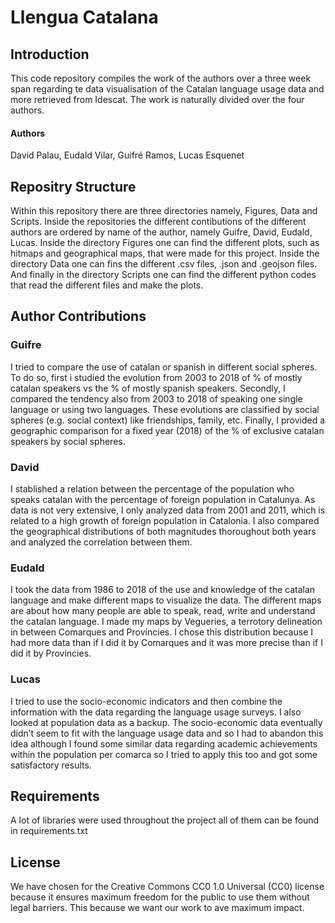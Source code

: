 # Llengua Catalana

## Introduction

This code repository compiles the work of the authors over a three week span regarding te data visualisation of the Catalan language usage data and more retrieved from Idescat. The work is naturally divided over the four authors.

#### Authors

David Palau, Eudald Vilar, Guifré Ramos, Lucas Esquenet

## Repositry Structure 

Within this repository there are three directories namely, Figures, Data and Scripts. Inside the repositories the different contibutions of the different authors are ordered by name of the author, namely Guifre, David, Eudald, Lucas. Inside the directory Figures one can find the different plots, such as hitmaps and geographical maps, that were made for this project. Inside the directory Data one can fins the different .csv files, .json and .geojson files. And finally in the directory Scripts one can find the different python codes that read the different files and make the plots.

## Author Contributions

### Guifre
I tried to compare the use of catalan or spanish in different social spheres. To do so, first i studied the evolution from 2003 to 2018
of % of mostly catalan speakers vs the % of mostly spanish speakers. Secondly, I  compared the tendency also from 2003 to 2018 of speaking one
single language or using two languages. These evolutions are classified by social spheres (e.g. social context) like friendships, family, etc.
Finally, I provided a geographic comparison for a fixed year (2018) of the % of exclusive catalan speakers by social spheres.

### David
I stablished a relation between the percentage of the population who speaks catalan with the percentage of foreign population in Catalunya. As data is not very extensive, I only analyzed data from 2001 and 2011, which is related to a high growth of foreign population in Catalonia. I also compared the geographical distributions of both magnitudes thoroughout both years and analyzed the correlation between them.

### Eudald
I took the data from 1986 to 2018 of the use and knowledge of the catalan language and make different maps to visualize the data. The different maps are about how many people are able to speak, read, write and understand the catalan language. I made my maps by Vegueries, a terrotory delineation in between Comarques and Províncies. I chose this distribution because I had more data than if I did it by Comarques and it was more precise than if I did it by Províncies.

### Lucas

I tried to use the socio-economic indicators and then combine the information with the data regarding the language usage surveys. I also looked at population data as a backup. The socio-economic data eventually didn’t seem to fit with the language usage data and so I had to abandon this idea although I found some similar data regarding academic achievements within the population per comarca so I tried to apply this too and got some satisfactory results.

## Requirements

A lot of libraries were used throughout the project all of them can be found in requirements.txt

## License

We have chosen for the Creative Commons CC0 1.0 Universal (CC0) license because it ensures maximum freedom for the public to use them without legal barriers. This because we want our work to ave maximum impact.



